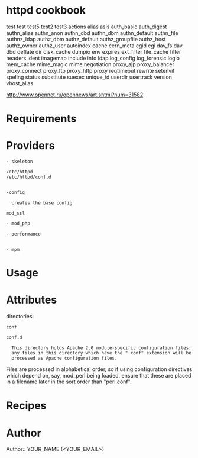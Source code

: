 # httpd cookbook
test
test
test5
test2
test3
actions
alias
asis
auth_basic
auth_digest
authn_alias
authn_anon
authn_dbd
authn_dbm
authn_default
authn_file
authnz_ldap
authz_dbm
authz_default
authz_groupfile
authz_host
authz_owner
authz_user
autoindex
cache
cern_meta
cgid
cgi
dav_fs
dav
dbd
deflate
dir
disk_cache
dumpio
env
expires
ext_filter
file_cache
filter
headers
ident
imagemap
include
info
ldap
log_config
log_forensic
logio
mem_cache
mime_magic
mime
negotiation
proxy_ajp
proxy_balancer
proxy_connect
proxy_ftp
proxy_http
proxy
reqtimeout
rewrite
setenvif
speling
status
substitute
suexec
unique_id
userdir
usertrack
version
vhost_alias



http://www.opennet.ru/opennews/art.shtml?num=31582

# Requirements

# Providers

    - skeleton

    /etc/httpd
    /etc/httpd/conf.d


    -config

      creates the base config

    mod_ssl

    - mod_php

    - performance


    - mpm

# Usage

# Attributes

  directories:

    conf

    conf.d

      This directory holds Apache 2.0 module-specific configuration files;
      any files in this directory which have the ".conf" extension will be
      processed as Apache configuration files.

Files are processed in alphabetical order, so if using configuration
directives which depend on, say, mod_perl being loaded, ensure that
these are placed in a filename later in the sort order than "perl.conf".


# Recipes

# Author

Author:: YOUR_NAME (<YOUR_EMAIL>)
